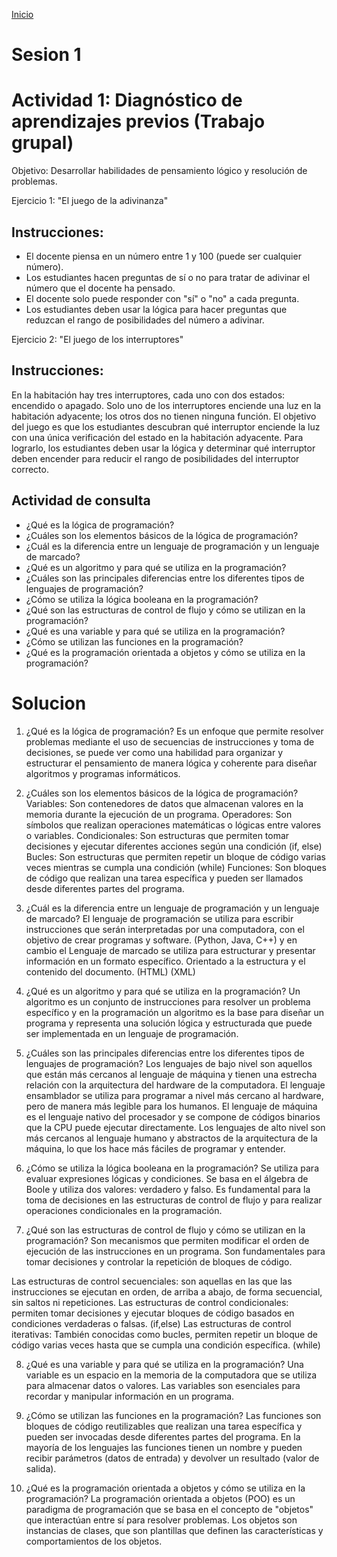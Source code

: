 <!-- No borrar o modificar -->
[Inicio](./index.md)

# Sesion 1 

<!-- Su documentación aquí -->

# Actividad 1: Diagnóstico de aprendizajes previos (Trabajo grupal)

Objetivo: Desarrollar habilidades de pensamiento lógico y resolución de problemas.

Ejercicio 1: "El juego de la adivinanza"

## Instrucciones:

- El docente piensa en un número entre 1 y 100 (puede ser cualquier número).
- Los estudiantes hacen preguntas de sí o no para tratar de adivinar el número que el docente ha pensado.
- El docente solo puede responder con "sí" o "no" a cada pregunta.
- Los estudiantes deben usar la lógica para hacer preguntas que reduzcan el rango de posibilidades del número a adivinar.

Ejercicio 2: "El juego de los interruptores"

## Instrucciones:

En la habitación hay tres interruptores, cada uno con dos estados: encendido o apagado.
Solo uno de los interruptores enciende una luz en la habitación adyacente; los otros dos no tienen ninguna función.
El objetivo del juego es que los estudiantes descubran qué interruptor enciende la luz con una única verificación del estado en la habitación adyacente.
Para lograrlo, los estudiantes deben usar la lógica y determinar qué interruptor deben encender para reducir el rango de posibilidades del interruptor correcto.


## Actividad de consulta

- ¿Qué es la lógica de programación?
- ¿Cuáles son los elementos básicos de la lógica de programación?
- ¿Cuál es la diferencia entre un lenguaje de programación y un lenguaje de marcado?
- ¿Qué es un algoritmo y para qué se utiliza en la programación?
- ¿Cuáles son las principales diferencias entre los diferentes tipos de lenguajes de programación?
- ¿Cómo se utiliza la lógica booleana en la programación?
- ¿Qué son las estructuras de control de flujo y cómo se utilizan en la programación?
- ¿Qué es una variable y para qué se utiliza en la programación?
- ¿Cómo se utilizan las funciones en la programación?
- ¿Qué es la programación orientada a objetos y cómo se utiliza en la programación?

# Solucion

1.	¿Qué es la lógica de programación?
Es un enfoque que permite resolver problemas mediante el uso de secuencias de instrucciones y toma de decisiones, se puede ver como una habilidad para organizar y estructurar el pensamiento de manera lógica y coherente para diseñar algoritmos y programas informáticos.

2.	¿Cuáles son los elementos básicos de la lógica de programación?
Variables: Son contenedores de datos que almacenan valores en la memoria durante la ejecución de un programa.
Operadores: Son símbolos que realizan operaciones matemáticas o lógicas entre valores o variables.
Condicionales: Son estructuras que permiten tomar decisiones y ejecutar diferentes acciones según una condición (if, else)
Bucles: Son estructuras que permiten repetir un bloque de código varias veces mientras se cumpla una condición (while)
Funciones: Son bloques de código que realizan una tarea específica y pueden ser llamados desde diferentes partes del programa.

3.	¿Cuál es la diferencia entre un lenguaje de programación y un lenguaje de marcado?
El lenguaje de programación se utiliza para escribir instrucciones que serán interpretadas por una computadora, con el objetivo de crear programas y software. (Python, Java, C++) y en cambio el Lenguaje de marcado se utiliza para estructurar y presentar información en un formato específico. Orientado a la estructura y el contenido del documento. (HTML) (XML)

4.	¿Qué es un algoritmo y para qué se utiliza en la programación?
Un algoritmo es un conjunto de instrucciones para resolver un problema específico y en la programación un algoritmo es la base para diseñar un programa y representa una solución lógica y estructurada que puede ser implementada en un lenguaje de programación.

5.	¿Cuáles son las principales diferencias entre los diferentes tipos de lenguajes de programación?
Los lenguajes de bajo nivel son aquellos que están más cercanos al lenguaje de máquina y tienen una estrecha relación con la arquitectura del hardware de la computadora.
El lenguaje ensamblador se utiliza para programar a nivel más cercano al hardware, pero de manera más legible para los humanos.
El lenguaje de máquina es el lenguaje nativo del procesador y se compone de códigos binarios que la CPU puede ejecutar directamente.
Los lenguajes de alto nivel son más cercanos al lenguaje humano y abstractos de la arquitectura de la máquina, lo que los hace más fáciles de programar y entender.





6.	¿Cómo se utiliza la lógica booleana en la programación?
Se utiliza para evaluar expresiones lógicas y condiciones. Se basa en el álgebra de Boole y utiliza dos valores: verdadero y falso. Es fundamental para la toma de decisiones en las estructuras de control de flujo y para realizar operaciones condicionales en la programación.

7.	¿Qué son las estructuras de control de flujo y cómo se utilizan en la programación?
Son mecanismos que permiten modificar el orden de ejecución de las instrucciones en un programa. Son fundamentales para tomar decisiones y controlar la repetición de bloques de código.

Las estructuras de control secuenciales: son aquellas en las que las instrucciones se ejecutan en orden, de arriba a abajo, de forma secuencial, sin saltos ni repeticiones.
Las estructuras de control condicionales: permiten tomar decisiones y ejecutar bloques de código basados en condiciones verdaderas o falsas. (if,else)
Las estructuras de control iterativas: También conocidas como bucles, permiten repetir un bloque de código varias veces hasta que se cumpla una condición específica. (while)

8.	¿Qué es una variable y para qué se utiliza en la programación?
Una variable es un espacio en la memoria de la computadora que se utiliza para almacenar datos o valores. Las variables son esenciales para recordar y manipular información en un programa.

9.	¿Cómo se utilizan las funciones en la programación?
Las funciones son bloques de código reutilizables que realizan una tarea específica y pueden ser invocadas desde diferentes partes del programa. En la mayoría de los lenguajes las funciones tienen un nombre y pueden recibir parámetros (datos de entrada) y devolver un resultado (valor de salida).

10.	¿Qué es la programación orientada a objetos y cómo se utiliza en la programación?
La programación orientada a objetos (POO) es un paradigma de programación que se basa en el concepto de "objetos" que interactúan entre sí para resolver problemas. Los objetos son instancias de clases, que son plantillas que definen las características y comportamientos de los objetos.





